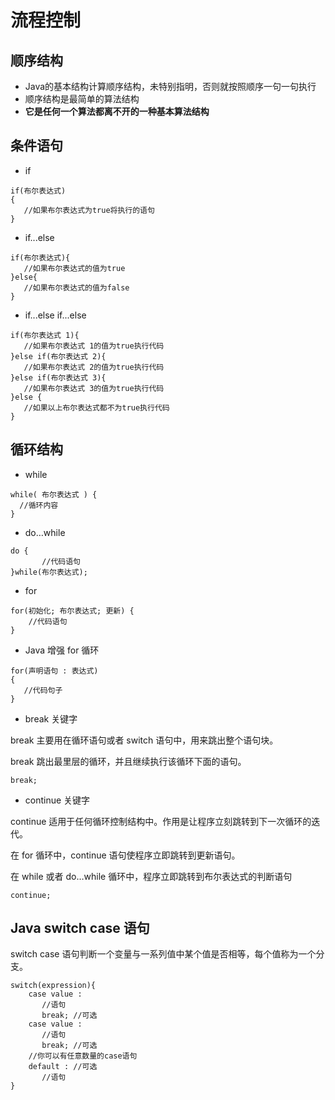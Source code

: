 # 流程控制

## 顺序结构

* Java的基本结构计算顺序结构，未特别指明，否则就按照顺序一句一句执行
* 顺序结构是最简单的算法结构
* **它是任何一个算法都离不开的一种基本算法结构**

## 条件语句

* if

```
if(布尔表达式)
{
   //如果布尔表达式为true将执行的语句
}
```

* if...else

```
if(布尔表达式){
   //如果布尔表达式的值为true
}else{
   //如果布尔表达式的值为false
}
```

* if...else if...else

```
if(布尔表达式 1){
   //如果布尔表达式 1的值为true执行代码
}else if(布尔表达式 2){
   //如果布尔表达式 2的值为true执行代码
}else if(布尔表达式 3){
   //如果布尔表达式 3的值为true执行代码
}else {
   //如果以上布尔表达式都不为true执行代码
}
```

## 循环结构

* while

```
while( 布尔表达式 ) {
  //循环内容
}
```

* do…while

```
do {
       //代码语句
}while(布尔表达式);
```

* for

```
for(初始化; 布尔表达式; 更新) {
    //代码语句
}
```

* Java 增强 for 循环

```
for(声明语句 : 表达式)
{
   //代码句子
}
```

* break 关键字

break 主要用在循环语句或者 switch 语句中，用来跳出整个语句块。

break 跳出最里层的循环，并且继续执行该循环下面的语句。

```
break;
```

* continue 关键字

continue 适用于任何循环控制结构中。作用是让程序立刻跳转到下一次循环的迭代。

在 for 循环中，continue 语句使程序立即跳转到更新语句。

在 while 或者 do…while 循环中，程序立即跳转到布尔表达式的判断语句

```
continue;
```

## Java switch case 语句

switch case 语句判断一个变量与一系列值中某个值是否相等，每个值称为一个分支。

```
switch(expression){
    case value :
       //语句
       break; //可选
    case value :
       //语句
       break; //可选
    //你可以有任意数量的case语句
    default : //可选
       //语句
}
```
